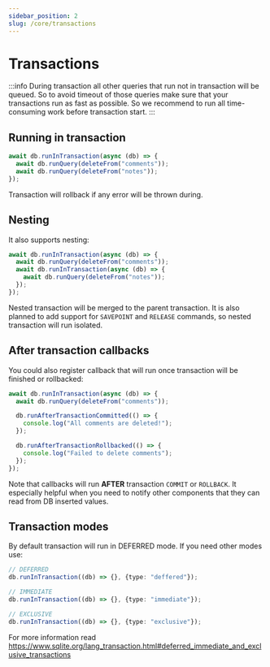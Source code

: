 ```yaml
---
sidebar_position: 2
slug: /core/transactions
---
```


# Transactions

:::info
During transaction all other queries that run not in transaction will be queued. So to avoid
timeout of those queries make sure that your transactions run as fast as possible. So we recommend
to run all time-consuming work before transaction start.
:::

## Running in transaction

```typescript
await db.runInTransaction(async (db) => {
  await db.runQuery(deleteFrom("comments"));
  await db.runQuery(deleteFrom("notes"));
});
```

Transaction will rollback if any error will be thrown during.

## Nesting

It also supports nesting:

```typescript
await db.runInTransaction(async (db) => {
  await db.runQuery(deleteFrom("comments"));
  await db.runInTransaction(async (db) => {
    await db.runQuery(deleteFrom("notes"));
  });
});
```

Nested transaction will be merged to the parent transaction. It is also planned to add support
for `SAVEPOINT` and `RELEASE` commands, so nested transaction will run isolated.

## After transaction callbacks

You could also register callback that will run once transaction will be finished or rollbacked:

```typescript
await db.runInTransaction(async (db) => {
  await db.runQuery(deleteFrom("comments"));

  db.runAfterTransactionCommitted(() => {
    console.log("All comments are deleted!");
  });

  db.runAfterTransactionRollbacked(() => {
    console.log("Failed to delete comments");
  });
});
```

Note that callbacks will run **AFTER** transaction `COMMIT` or `ROLLBACK`. It especially helpful when you need
to notify other components that they can read from DB inserted values.

## Transaction modes

By default transaction will run in DEFERRED mode. If you need other modes use:

```typescript
// DEFERRED
db.runInTransaction((db) => {}, {type: "deffered"});

// IMMEDIATE
db.runInTransaction((db) => {}, {type: "immediate"});

// EXCLUSIVE
db.runInTransaction((db) => {}, {type: "exclusive"});
```

For more information read https://www.sqlite.org/lang_transaction.html#deferred_immediate_and_exclusive_transactions
